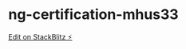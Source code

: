 # ng-certification-mhus33

[Edit on StackBlitz ⚡️](https://stackblitz.com/edit/ng-certification-mhus33)